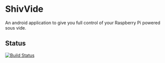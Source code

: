 ShivVide
=========

An android application to give you full control of your Raspberry Pi powered sous vide.


Status
--------

[![Build Status](https://travis-ci.org/cgudea/RaSousVide-Android.svg?branch=feature%2Fui-tests)](https://travis-ci.org/cgudea/RaSousVide-Android)
